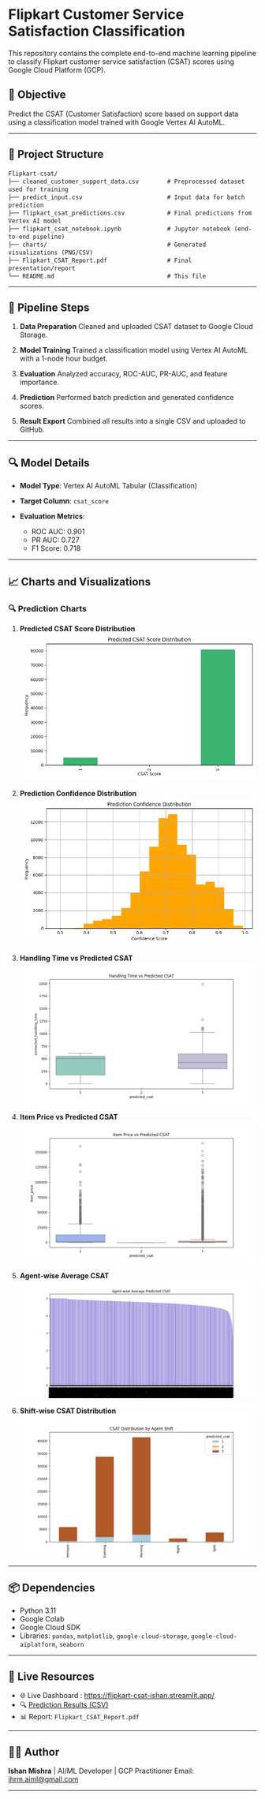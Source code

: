 # Flipkart Customer Service Satisfaction Classification

This repository contains the complete end-to-end machine learning pipeline to classify Flipkart customer service satisfaction (CSAT) scores using Google Cloud Platform (GCP).

## 📌 Objective

Predict the CSAT (Customer Satisfaction) score based on support data using a classification model trained with Google Vertex AI AutoML.

---

## 📁 Project Structure

```
Flipkart-csat/
├── cleaned_customer_support_data.csv        # Preprocessed dataset used for training
├── predict_input.csv                        # Input data for batch prediction
├── flipkart_csat_predictions.csv            # Final predictions from Vertex AI model
├── flipkart_csat_notebook.ipynb             # Jupyter notebook (end-to-end pipeline)
├── charts/                                  # Generated visualizations (PNG/CSV)
├── Flipkart_CSAT_Report.pdf                 # Final presentation/report
└── README.md                                # This file
```

---

## 🚀 Pipeline Steps

1. **Data Preparation**
   Cleaned and uploaded CSAT dataset to Google Cloud Storage.

2. **Model Training**
   Trained a classification model using Vertex AI AutoML with a 1-node hour budget.

3. **Evaluation**
   Analyzed accuracy, ROC-AUC, PR-AUC, and feature importance.

4. **Prediction**
   Performed batch prediction and generated confidence scores.

5. **Result Export**
   Combined all results into a single CSV and uploaded to GitHub.

---

## 🔍 Model Details

* **Model Type**: Vertex AI AutoML Tabular (Classification)
* **Target Column**: `csat_score`
* **Evaluation Metrics**:

  * ROC AUC: 0.901
  * PR AUC: 0.727
  * F1 Score: 0.718

---

## 📈 Charts and Visualizations

### 🔍 Prediction Charts

1. **Predicted CSAT Score Distribution**
   ![Predicted CSAT](charts/predicted_csat_distribution.png)

2. **Prediction Confidence Distribution**
   ![Prediction Confidence](charts/prediction_confidence_distribution.png)

3. **Handling Time vs Predicted CSAT**
   ![Handling Time](charts/handling_time_vs_csat.png)

4. **Item Price vs Predicted CSAT**
   ![Item Price](charts/item_price_vs_csat.png)

5. **Agent-wise Average CSAT**
   ![Agent Avg](charts/agentwise_avg_csat.png)

6. **Shift-wise CSAT Distribution**
   ![Shift CSAT](charts/shift_vs_csat.png)

---

## 📦 Dependencies

* Python 3.11
* Google Colab
* Google Cloud SDK
* Libraries: `pandas`, `matplotlib`, `google-cloud-storage`, `google-cloud-aiplatform`, `seaborn`

---

## 🔗 Live Resources

* 🌐 Live Dashboard : https://flipkart-csat-ishan.streamlit.app/
* 🔍 [Prediction Results (CSV)](https://github.com/IHRM-AI/Flipkart-csat/blob/main/flipkart_csat_predictions.csv)
* 📊 Report: `Flipkart_CSAT_Report.pdf`

---

## 👨‍💻 Author

**Ishan Mishra**
| AI/ML Developer | GCP Practitioner
Email: [ihrm.aiml@gmail.com](mailto:ihrm.aiml@gmail.com)

---
